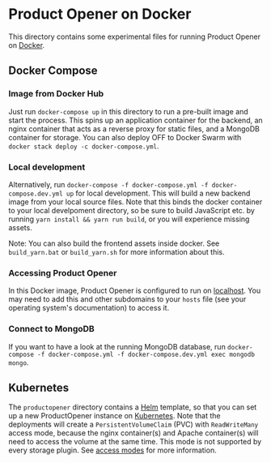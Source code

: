 # Product Opener on Docker

This directory contains some experimental files for running Product Opener on [Docker](https://docker.com).

## Docker Compose

### Image from Docker Hub

Just run `docker-compose up` in this directory to run a pre-built image and start the process. This spins up an application container for the backend, an nginx container that acts as a reverse proxy for static files, and a MongoDB container for storage. You can also deploy OFF to Docker Swarm with `docker stack deploy -c docker-compose.yml`.

### Local development

Alternatively, run `docker-compose -f docker-compose.yml -f docker-compose.dev.yml up` for local development. This will build a new backend image from your local source files. Note that this binds the docker container to your local develpoment directory, so be sure to build JavaScript etc. by running `yarn install && yarn run build`, or you will experience missing assets.

Note: You can also build the frontend assets inside docker. See `build_yarn.bat` or `build_yarn.sh` for more information about this.

### Accessing Product Opener

In this Docker image, Product Opener is configured to run on [localhost](http://world.productopener.localhost/). You may need to add this and other subdomains to your `hosts` file (see your operating system's documentation) to access it.

### Connect to MongoDB

If you want to have a look at the running MongoDB database, run `docker-compose -f docker-compose.yml -f docker-compose.dev.yml exec mongodb mongo`.

## Kubernetes

The `productopener` directory contains a <a href="https://helm.sh">Helm</a> template, so that you can set up a new ProductOpener instance on <a href="https://kubernetes.io">Kubernetes</a>. Note that the deployments will create a `PersistentVolumeClaim` (PVC) with `ReadWriteMany` access mode, because the nginx container(s) and Apache container(s) will need to access the volume at the same time. This mode is not supported by every storage plugin. See [access modes](https://kubernetes.io/docs/concepts/storage/persistent-volumes/#access-modes) for more information.

